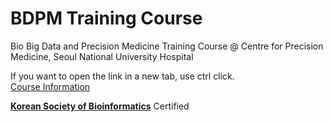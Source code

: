 # BDPM Training Course
Bio Big Data and Precision Medicine Training Course @ Centre for Precision Medicine, Seoul National University Hospital

If you want to open the link in a new tab, use ctrl click.<br/>
[Course Information](http://bdpm.snubi.org)


<a href="http://ksbi.or.kr/">**Korean Society of Bioinformatics**</a> Certified
